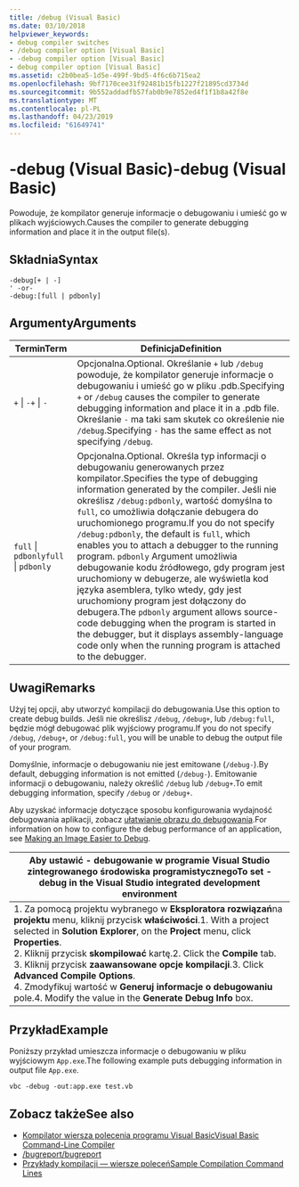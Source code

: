 ```yaml
---
title: /debug (Visual Basic)
ms.date: 03/10/2018
helpviewer_keywords:
- debug compiler switches
- /debug compiler option [Visual Basic]
- -debug compiler option [Visual Basic]
- debug compiler option [Visual Basic]
ms.assetid: c2b0bea5-1d5e-499f-9bd5-4f6c6b715ea2
ms.openlocfilehash: 9bf7170cee31f92481b15fb1227f21895cd3734d
ms.sourcegitcommit: 9b552addadfb57fab0b9e7852ed4f1f1b8a42f8e
ms.translationtype: MT
ms.contentlocale: pl-PL
ms.lasthandoff: 04/23/2019
ms.locfileid: "61649741"
---
```

# <a name="-debug-visual-basic"></a><span data-ttu-id="4c0e9-102">-debug (Visual Basic)</span><span class="sxs-lookup"><span data-stu-id="4c0e9-102">-debug (Visual Basic)</span></span>
<span data-ttu-id="4c0e9-103">Powoduje, że kompilator generuje informacje o debugowaniu i umieść go w plikach wyjściowych.</span><span class="sxs-lookup"><span data-stu-id="4c0e9-103">Causes the compiler to generate debugging information and place it in the output file(s).</span></span>  
  
## <a name="syntax"></a><span data-ttu-id="4c0e9-104">Składnia</span><span class="sxs-lookup"><span data-stu-id="4c0e9-104">Syntax</span></span>  
  
```  
-debug[+ | -]  
' -or-  
-debug:[full | pdbonly]  
```  
  
## <a name="arguments"></a><span data-ttu-id="4c0e9-105">Argumenty</span><span class="sxs-lookup"><span data-stu-id="4c0e9-105">Arguments</span></span>  
  
|<span data-ttu-id="4c0e9-106">Termin</span><span class="sxs-lookup"><span data-stu-id="4c0e9-106">Term</span></span>|<span data-ttu-id="4c0e9-107">Definicja</span><span class="sxs-lookup"><span data-stu-id="4c0e9-107">Definition</span></span>|  
|---|---|  
|<span data-ttu-id="4c0e9-108">`+` &#124; `-`</span><span class="sxs-lookup"><span data-stu-id="4c0e9-108">`+` &#124; `-`</span></span>|<span data-ttu-id="4c0e9-109">Opcjonalna.</span><span class="sxs-lookup"><span data-stu-id="4c0e9-109">Optional.</span></span> <span data-ttu-id="4c0e9-110">Określanie `+` lub `/debug` powoduje, że kompilator generuje informacje o debugowaniu i umieść go w pliku .pdb.</span><span class="sxs-lookup"><span data-stu-id="4c0e9-110">Specifying `+` or `/debug` causes the compiler to generate debugging information and place it in a .pdb file.</span></span> <span data-ttu-id="4c0e9-111">Określanie `-` ma taki sam skutek co określenie nie `/debug`.</span><span class="sxs-lookup"><span data-stu-id="4c0e9-111">Specifying `-` has the same effect as not specifying `/debug`.</span></span>|  
|<span data-ttu-id="4c0e9-112">`full` &#124; `pdbonly`</span><span class="sxs-lookup"><span data-stu-id="4c0e9-112">`full` &#124; `pdbonly`</span></span>|<span data-ttu-id="4c0e9-113">Opcjonalna.</span><span class="sxs-lookup"><span data-stu-id="4c0e9-113">Optional.</span></span> <span data-ttu-id="4c0e9-114">Określa typ informacji o debugowaniu generowanych przez kompilator.</span><span class="sxs-lookup"><span data-stu-id="4c0e9-114">Specifies the type of debugging information generated by the compiler.</span></span> <span data-ttu-id="4c0e9-115">Jeśli nie określisz `/debug:pdbonly`, wartość domyślna to `full`, co umożliwia dołączanie debugera do uruchomionego programu.</span><span class="sxs-lookup"><span data-stu-id="4c0e9-115">If you do not specify `/debug:pdbonly`, the default is `full`, which enables you to attach a debugger to the running program.</span></span> <span data-ttu-id="4c0e9-116">`pdbonly` Argument umożliwia debugowanie kodu źródłowego, gdy program jest uruchomiony w debugerze, ale wyświetla kod języka asemblera, tylko wtedy, gdy jest uruchomiony program jest dołączony do debugera.</span><span class="sxs-lookup"><span data-stu-id="4c0e9-116">The `pdbonly` argument allows source-code debugging when the program is started in the debugger, but it displays assembly-language code only when the running program is attached to the debugger.</span></span>|  
  
## <a name="remarks"></a><span data-ttu-id="4c0e9-117">Uwagi</span><span class="sxs-lookup"><span data-stu-id="4c0e9-117">Remarks</span></span>  
 <span data-ttu-id="4c0e9-118">Użyj tej opcji, aby utworzyć kompilacji do debugowania.</span><span class="sxs-lookup"><span data-stu-id="4c0e9-118">Use this option to create debug builds.</span></span> <span data-ttu-id="4c0e9-119">Jeśli nie określisz `/debug`, `/debug+`, lub `/debug:full`, będzie mógł debugować plik wyjściowy programu.</span><span class="sxs-lookup"><span data-stu-id="4c0e9-119">If you do not specify `/debug`, `/debug+`, or `/debug:full`, you will be unable to debug the output file of your program.</span></span>  
  
 <span data-ttu-id="4c0e9-120">Domyślnie, informacje o debugowaniu nie jest emitowane (`/debug-`).</span><span class="sxs-lookup"><span data-stu-id="4c0e9-120">By default, debugging information is not emitted (`/debug-`).</span></span> <span data-ttu-id="4c0e9-121">Emitowanie informacji o debugowaniu, należy określić `/debug` lub `/debug+`.</span><span class="sxs-lookup"><span data-stu-id="4c0e9-121">To emit debugging information, specify `/debug` or `/debug+`.</span></span>  
  
 <span data-ttu-id="4c0e9-122">Aby uzyskać informacje dotyczące sposobu konfigurowania wydajność debugowania aplikacji, zobacz [ułatwianie obrazu do debugowania](../../../framework/debug-trace-profile/making-an-image-easier-to-debug.md).</span><span class="sxs-lookup"><span data-stu-id="4c0e9-122">For information on how to configure the debug performance of an application, see [Making an Image Easier to Debug](../../../framework/debug-trace-profile/making-an-image-easier-to-debug.md).</span></span>  
  
|<span data-ttu-id="4c0e9-123">Aby ustawić - debugowanie w programie Visual Studio zintegrowanego środowiska programistycznego</span><span class="sxs-lookup"><span data-stu-id="4c0e9-123">To set -debug in the Visual Studio integrated development environment</span></span>|  
|---|  
|<span data-ttu-id="4c0e9-124">1.  Za pomocą projektu wybranego w **Eksploratora rozwiązań**na **projektu** menu, kliknij przycisk **właściwości**.</span><span class="sxs-lookup"><span data-stu-id="4c0e9-124">1.  With a project selected in **Solution Explorer**, on the **Project** menu, click **Properties**.</span></span> <br /><span data-ttu-id="4c0e9-125">2.  Kliknij przycisk **skompilować** kartę.</span><span class="sxs-lookup"><span data-stu-id="4c0e9-125">2.  Click the **Compile** tab.</span></span><br /><span data-ttu-id="4c0e9-126">3.  Kliknij przycisk **zaawansowane opcje kompilacji**.</span><span class="sxs-lookup"><span data-stu-id="4c0e9-126">3.  Click **Advanced Compile Options**.</span></span><br /><span data-ttu-id="4c0e9-127">4.  Zmodyfikuj wartość w **Generuj informacje o debugowaniu** pole.</span><span class="sxs-lookup"><span data-stu-id="4c0e9-127">4.  Modify the value in the **Generate Debug Info** box.</span></span>|  
  
## <a name="example"></a><span data-ttu-id="4c0e9-128">Przykład</span><span class="sxs-lookup"><span data-stu-id="4c0e9-128">Example</span></span>  
 <span data-ttu-id="4c0e9-129">Poniższy przykład umieszcza informacje o debugowaniu w pliku wyjściowym `App.exe`.</span><span class="sxs-lookup"><span data-stu-id="4c0e9-129">The following example puts debugging information in output file `App.exe`.</span></span>  
  
```  
vbc -debug -out:app.exe test.vb  
```  
  
## <a name="see-also"></a><span data-ttu-id="4c0e9-130">Zobacz także</span><span class="sxs-lookup"><span data-stu-id="4c0e9-130">See also</span></span>

- [<span data-ttu-id="4c0e9-131">Kompilator wiersza polecenia programu Visual Basic</span><span class="sxs-lookup"><span data-stu-id="4c0e9-131">Visual Basic Command-Line Compiler</span></span>](../../../visual-basic/reference/command-line-compiler/index.md)
- [<span data-ttu-id="4c0e9-132">/bugreport</span><span class="sxs-lookup"><span data-stu-id="4c0e9-132">/bugreport</span></span>](../../../visual-basic/reference/command-line-compiler/bugreport.md)
- [<span data-ttu-id="4c0e9-133">Przykłady kompilacji — wiersze poleceń</span><span class="sxs-lookup"><span data-stu-id="4c0e9-133">Sample Compilation Command Lines</span></span>](../../../visual-basic/reference/command-line-compiler/sample-compilation-command-lines.md)
